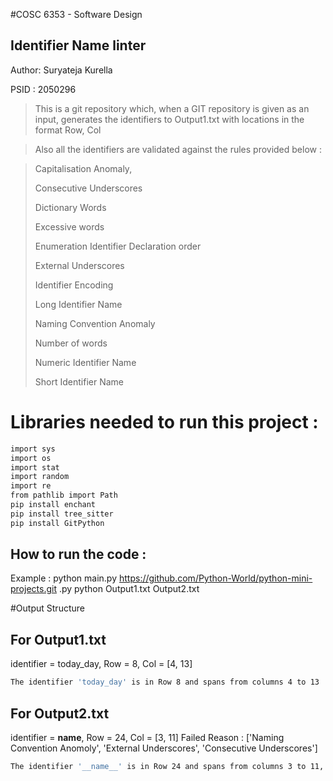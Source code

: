 #COSC 6353 - Software Design
## Identifier Name linter

Author: Suryateja Kurella

PSID : 2050296



> This is a git repository which, when a GIT repository is given  as an input, generates the identifiers to Output1.txt with locations in the format Row, Col


> Also all the identifiers are validated against the rules provided below :

> Capitalisation Anomaly,
>
> Consecutive Underscores
>
> Dictionary Words
>
> Excessive words
>
> Enumeration Identifier Declaration order
>
> External Underscores
>
> Identifier Encoding
>
> Long Identifier Name
>
> Naming Convention Anomaly
>
> Number of words
>
> Numeric Identifier Name
>
> Short Identifier Name
>

# Libraries needed to run this project :

```bash
import sys
import os
import stat
import random
import re
from pathlib import Path
pip install enchant
pip install tree_sitter
pip install GitPython

```

## How to run the code :

Example : python main.py https://github.com/Python-World/python-mini-projects.git .py python Output1.txt Output2.txt


#Output Structure 
## For Output1.txt
identifier = today_day, Row = 8, Col = [4, 13]
```bash
The identifier 'today_day' is in Row 8 and spans from columns 4 to 13
```

## For Output2.txt
identifier = __name__, Row = 24, Col = [3, 11] Failed Reason : ['Naming Convention Anomoly', 'External Underscores', 'Consecutive Underscores']
```bash
The identifier '__name__' is in Row 24 and spans from columns 3 to 11, has the reasons of failures as 'Naming Convention Anomoly', 'External Underscores', 'Consecutive Underscores'
```